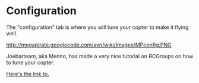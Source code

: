 # Configuration #

The "configuration" tab is where you will tune your copter to make it flying well.

http://megapirate.googlecode.com/svn/wiki/Images/MPconfig.PNG

Joebarteam, aka Menno, has made a very nice tutorial on RCGroups on how to tune your copter.

[Here's the link to.](http://www.rcgroups.com/forums/showthread.php?t=1521520)